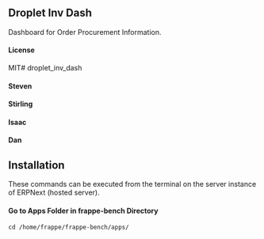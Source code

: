 ## Droplet Inv Dash

Dashboard for Order Procurement Information.

#### License

MIT# droplet_inv_dash

#### Steven

#### Stirling

#### Isaac

#### Dan

## Installation
These commands can be executed from the terminal on the server instance of ERPNext (hosted server).

#### Go to Apps Folder in frappe-bench Directory
```cd /home/frappe/frappe-bench/apps/```
